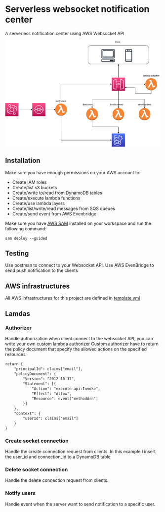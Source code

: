 # Serverless websocket notification center
A serverless notification center using AWS Websocket API

![alt text](https://github.com/phamdinhha/serverless-notification-center/blob/main/imgs/noti-service.drawio.png)

## Installation
Make sure you have enough permissions on your AWS account to:
- Create IAM roles
- Create/list s3 buckets
- Create/write to/read from DynamoDB tables
- Create/execute lambda functions 
- Create/use lambda layers
- Create/list/write/read messages from SQS queues
- Create/send event from AWS Evenbridge

Make sure you have [AWS SAM](https://aws.amazon.com/serverless/sam/) installed on your workspace and run the following command:
```
sam deploy --guided
```

## Testing
Use postman to connect to your Websocket API.
Use AWS EvenBridge to send push notification to the clients

## AWS infrastructures
All AWS infrastructures for this project are defined in [template.yml](https://github.com/phamdinhha/serverless-notification-center/blob/main/template.yaml)


## Lamdas
### Authorizer
Handle authorization when client connect to the websocket API, you can write your own custom lambda authorizer
Custom authorizer have to return the policy document that specify the allowed actions on the specified resources
```
return {
    "principalId": claims["email"],
    "policyDocument": {
        "Version": "2012-10-17",
        "Statement": [{
            "Action": "execute-api:Invoke",
            "Effect": "Allow",
            "Resource": event["methodArn"]
        }]
    },
    "context": {
        "userId": claims["email"]
    }
}
```
### Create socket connection
Handle the create connection request from clients. In this example I insert the user_id and connection_id to a DynamoDB table

### Delete socket connection
Handle the delete connection request from clients.

### Notify users
Handle event when the server want to send notification to a specific user.

